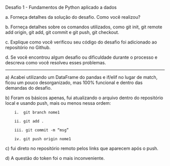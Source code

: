 Desafio 1 - Fundamentos de Python aplicado a dados

a. Forneça detalhes da solução do desafio. Como você realizou?

b. Forneça detalhes sobre os comandos utilizados, como git init, git remote add origin, git add, git commit e git push, git checkout.

c. Explique como você verificou seu código do desafio foi adicionado ao repositório no Github.

d. Se você encontrou algum desafio ou dificuldade durante o processo e descreva como você resolveu esses problemas.


----------------------------------------------------------------------

a)	Acabei utilizando um DataFrame do pandas e if/elif no lugar de match, ficou um pouco desorganizado, mas 100% funcional e dentro das demandas do desafio.

b)	Foram os básicos apenas, fui atualizando o arquivo dentro do repositório local e usando push, mais ou menos nessa ordem:
  
        i.	git branch nome1
  
        ii.	git add .
  
        iii. git commit -m “msg”
  
        iv.	git push origin nome1

c)	fui direto no repositório remoto pelos links que aparecem após o push.

d)	A questão do token foi o mais inconveniente.

